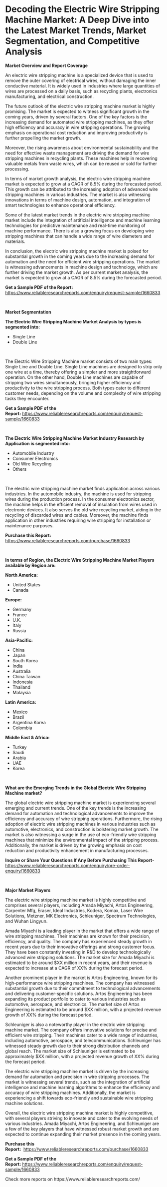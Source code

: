 <p><h1>Decoding the Electric Wire Stripping Machine Market: A Deep Dive into the Latest Market Trends, Market Segmentation, and Competitive Analysis</h1></p><p><strong>Market Overview and Report Coverage</strong></p>
<p><p>An electric wire stripping machine is a specialized device that is used to remove the outer covering of electrical wires, without damaging the inner conductive material. It is widely used in industries where large quantities of wires are processed on a daily basis, such as recycling plants, electronics manufacturing, and electrical construction.</p><p>The future outlook of the electric wire stripping machine market is highly promising. The market is expected to witness significant growth in the coming years, driven by several factors. One of the key factors is the increasing demand for automated wire stripping machines, as they offer high efficiency and accuracy in wire stripping operations. The growing emphasis on operational cost reduction and improving productivity is further propelling the market growth.</p><p>Moreover, the rising awareness about environmental sustainability and the need for effective waste management are driving the demand for wire stripping machines in recycling plants. These machines help in recovering valuable metals from waste wires, which can be reused or sold for further processing.</p><p>In terms of market growth analysis, the electric wire stripping machine market is expected to grow at a CAGR of 8.5% during the forecasted period. This growth can be attributed to the increasing adoption of advanced wire stripping machines in various industries. The market is also witnessing innovations in terms of machine design, automation, and integration of smart technologies to enhance operational efficiency.</p><p>Some of the latest market trends in the electric wire stripping machine market include the integration of artificial intelligence and machine learning technologies for predictive maintenance and real-time monitoring of machine performance. There is also a growing focus on developing wire stripping machines that can handle a wide range of wire diameters and materials.</p><p>In conclusion, the electric wire stripping machine market is poised for substantial growth in the coming years due to the increasing demand for automation and the need for efficient wire stripping operations. The market is witnessing advancements in machine design and technology, which are further driving the market growth. As per current market analysis, the market is expected to grow at a CAGR of 8.5% during the forecasted period.</p></p>
<p><strong>Get a Sample PDF of the Report:</strong> <a href="https://www.reliableresearchreports.com/enquiry/request-sample/1660833">https://www.reliableresearchreports.com/enquiry/request-sample/1660833</a></p>
<p>&nbsp;</p>
<p><strong>Market Segmentation</strong></p>
<p><strong>The Electric Wire Stripping Machine Market Analysis by types is segmented into:</strong></p>
<p><ul><li>Single Line</li><li>Double Line</li></ul></p>
<p>&nbsp;</p>
<p><p>The Electric Wire Stripping Machine market consists of two main types: Single Line and Double Line. Single Line machines are designed to strip only one wire at a time, thereby offering a simpler and more straightforward operation. On the other hand, Double Line machines are capable of stripping two wires simultaneously, bringing higher efficiency and productivity to the wire stripping process. Both types cater to different customer needs, depending on the volume and complexity of wire stripping tasks they encounter.</p></p>
<p><strong>Get a Sample PDF of the Report:</strong>&nbsp;<a href="https://www.reliableresearchreports.com/enquiry/request-sample/1660833">https://www.reliableresearchreports.com/enquiry/request-sample/1660833</a></p>
<p>&nbsp;</p>
<p><strong>The Electric Wire Stripping Machine Market Industry Research by Application is segmented into:</strong></p>
<p><ul><li>Automobile Industry</li><li>Consumer Electronics</li><li>Old Wire Recycling</li><li>Others</li></ul></p>
<p>&nbsp;</p>
<p><p>The electric wire stripping machine market finds application across various industries. In the automobile industry, the machine is used for stripping wires during the production process. In the consumer electronics sector, the machine helps in the efficient removal of insulation from wires used in electronic devices. It also serves the old wire recycling market, aiding in the recycling of discarded wires and cables. Moreover, the machine finds application in other industries requiring wire stripping for installation or maintenance purposes.</p></p>
<p><strong>Purchase this Report:</strong>&nbsp; <a href="https://www.reliableresearchreports.com/purchase/1660833">https://www.reliableresearchreports.com/purchase/1660833</a></p>
<p>&nbsp;</p>
<p><strong>In terms of Region, the Electric Wire Stripping Machine Market Players available by Region are:</strong></p>
<p>
    <p> <strong> North America: </strong>
        <ul>
            <li>United States</li>
            <li>Canada</li>
        </ul>
        </p> 
    <p> <strong> Europe: </strong>
        <ul>
            <li>Germany</li>
            <li>France</li>
            <li>U.K.</li>
            <li>Italy</li>
            <li>Russia</li>
        </ul>
        </p> 
    <p> <strong> Asia-Pacific: </strong>
        <ul>
            <li>China</li>
            <li>Japan</li>
            <li>South Korea</li>
            <li>India</li>
            <li>Australia</li>
            <li>China Taiwan</li>
            <li>Indonesia</li>
            <li>Thailand</li>
            <li>Malaysia</li>
        </ul>
        </p> 
    <p> <strong> Latin America: </strong>
        <ul>
            <li>Mexico</li>
            <li>Brazil</li>
            <li>Argentina Korea</li>
            <li>Colombia</li>
        </ul>
        </p> 
    <p> <strong> Middle East & Africa: </strong>
        <ul>
            <li>Turkey</li>
            <li>Saudi</li>
            <li>Arabia</li>
            <li>UAE</li>
            <li>Korea</li>
        </ul>
    </p>
    </p>
<p>&nbsp;</p>
<p><strong>What are the Emerging Trends in the Global Electric Wire Stripping Machine market?</strong></p>
<p><p>The global electric wire stripping machine market is experiencing several emerging and current trends. One of the key trends is the increasing demand for automation and technological advancements to improve the efficiency and accuracy of wire stripping operations. Furthermore, the rising adoption of electric wire stripping machines in various industries such as automotive, electronics, and construction is bolstering market growth. The market is also witnessing a surge in the use of eco-friendly wire stripping machines that minimize the environmental impact of the stripping process. Additionally, the market is driven by the growing emphasis on cost reduction and productivity enhancement in manufacturing processes.</p></p>
<p><strong>Inquire or Share Your Questions If Any Before Purchasing This Report</strong>- <a href="https://www.reliableresearchreports.com/enquiry/pre-order-enquiry/1660833">https://www.reliableresearchreports.com/enquiry/pre-order-enquiry/1660833</a></p>
<p>&nbsp;</p>
<p><strong>Major Market Players</strong></p>
<p><p>The electric wire stripping machine market is highly competitive and comprises several players, including Amada Miyachi, Artos Engineering, Carpenter Mfg, Eraser, Ideal Industries, Kodera, Komax, Laser Wire Solutions, Metzner, MK Electronics, Schleuniger, Spectrum Technologies, and Wuhan Lingyun. </p><p>Amada Miyachi is a leading player in the market that offers a wide range of wire stripping machines. Their machines are known for their precision, efficiency, and quality. The company has experienced steady growth in recent years due to their innovative offerings and strong customer focus. They have been constantly investing in R&D to develop technologically advanced wire stripping solutions. The market size for Amada Miyachi is estimated to be around $XX million in recent years, and their revenue is expected to increase at a CAGR of XX% during the forecast period.</p><p>Another prominent player in the market is Artos Engineering, known for its high-performance wire stripping machines. The company has witnessed substantial growth due to their commitment to technological advancements and delivering customer-specific solutions. Artos Engineering has been expanding its product portfolio to cater to various industries such as automotive, aerospace, and electronics. The market size of Artos Engineering is estimated to be around $XX million, with a projected revenue growth of XX% during the forecast period.</p><p>Schleuniger is also a noteworthy player in the electric wire stripping machine market. The company offers innovative solutions for precise and efficient wire stripping. Their machines cater to a wide range of industries, including automotive, aerospace, and telecommunications. Schleuniger has witnessed steady growth due to their strong distribution channels and global reach. The market size of Schleuniger is estimated to be approximately $XX million, with a projected revenue growth of XX% during the forecast period.</p><p>The electric wire stripping machine market is driven by the increasing demand for automation and precision in wire stripping processes. The market is witnessing several trends, such as the integration of artificial intelligence and machine learning algorithms to enhance the efficiency and accuracy of wire stripping machines. Additionally, the market is experiencing a shift towards eco-friendly and sustainable wire stripping machine solutions.</p><p>Overall, the electric wire stripping machine market is highly competitive, with several players striving to innovate and cater to the evolving needs of various industries. Amada Miyachi, Artos Engineering, and Schleuniger are a few of the key players that have witnessed robust market growth and are expected to continue expanding their market presence in the coming years.</p></p>
<p><strong>Purchase this Report:</strong>&nbsp;&nbsp;<a href="https://www.reliableresearchreports.com/purchase/1660833">https://www.reliableresearchreports.com/purchase/1660833</a></p>
<p></p>
<p><strong>Get a Sample PDF of the Report:</strong>&nbsp;<a href="https://www.reliableresearchreports.com/enquiry/request-sample/1660833">https://www.reliableresearchreports.com/enquiry/request-sample/1660833</a></p>
<p>Check more reports on https://www.reliableresearchreports.com/</p>